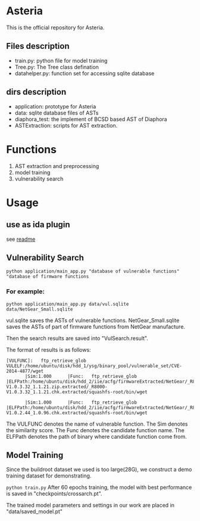 # Asteria

This is the official repository for Asteria.


## Files description

* train.py: python file for model training
* Tree.py: The Tree class defination
* datahelper.py: function set for accessing sqlite database
## dirs description
* application: prototype for Asteria
* data: sqlite database files of ASTs
* diaphora_test: the implement of BCSD based AST of Diaphora
* ASTExtraction: scripts for AST extraction.

# Functions
1. AST extraction and preprocessing
2. model training
3. vulnerability search

# Usage

## use as ida plugin
see [readme](https://github.com/Asteria-BCSD/Asteria/blob/master/ASTExtraction/README.md)

## Vulnerability Search
`python application/main_app.py "database of vulnerable functions" "database of firmware functions`
### For example:
 `python application/main_app.py data/vul.sqlite data/NetGear_Small.sqlite`
 
 vul.sqlite saves the ASTs of vulnerable functions.
 NetGear_Small.sqlite saves the ASTs of part of firmware functions from NetGear manufacture.
 
 Then the search results are saved into "VulSearch.result".
 
 The format of results is as follows:
 ```
[VULFUNC]:   ftp_retrieve_glob  VULELF:/home/ubuntu/disk/hdd_1/ysg/binary_pool/vulnerable_set/CVE-2014-4877/wget
        |Sim:1.000      |Func:   ftp_retrieve_glob      |ELFPath:/home/ubuntu/disk/hdd_2/iie/acfg/firmwareExtracted/NetGear/_R8000-V1.0.3.32_1.1.21.zip.extracted/_R8000-V1.0.3.32_1.1.21.chk.extracted/squashfs-root/bin/wget

        |Sim:1.000      |Func:   ftp_retrieve_glob      |ELFPath:/home/ubuntu/disk/hdd_2/iie/acfg/firmwareExtracted/NetGear/_R8000-V1.0.2.44_1.0.96.chk.extracted/squashfs-root/bin/wget

```

The VULFUNC denotes the name of vulnerable function. The Sim denotes the similarity score. The Func denotes the candidate function name.
The ELFPath denotes the path of binary where candidate function come from.


## Model Training
Since the buildroot dataset we used is too large(28G), we construct a demo training dataset for demonstrating.

`python train.py`
After 60 epochs training, the model with best performance is saved in "checkpoints/crossarch.pt".

The trained model parameters and settings in our work are placed in "data/saved_model.pt"

